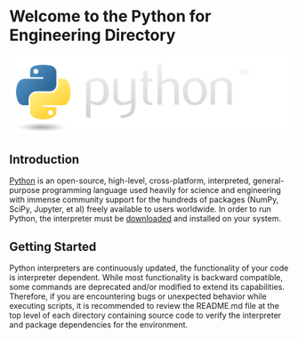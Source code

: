 # Welcome to the Python for Engineering Directory

![Python Logo](../../docs/images/logos/python-logo.png)

## Introduction

[Python](https://www.python.org/) is an open-source, high-level, cross-platform, interpreted, general-purpose programming language used heavily for science and engineering with immense community support for the hundreds of packages (NumPy, SciPy, Jupyter, et al) freely available to users worldwide. In order to run Python, the interpreter must be [downloaded](https://www.python.org/downloads/) and installed on your system.

## Getting Started

Python interpreters are continuously updated, the functionality of your code is interpreter dependent. While most functionality is backward compatible, some commands are deprecated and/or modified to extend its capabilities. Therefore, if you are encountering bugs or unexpected behavior while executing scripts, it is recommended to review the README.md file at the top level of each directory containing source code to verify the interpreter and package dependencies for the environment. 
